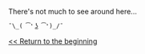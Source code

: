 There's not much to see around here...

`¯\_( ͡❛ ͜ʖ ͡❛)_/¯ `

[<< Return to the beginning](index-en.md)  